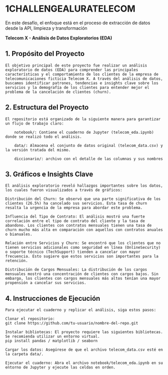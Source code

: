 # 1CHALLENGEALURATELECOM
En este desafío, el enfoque está en el proceso de extracción de datos desde la API, limpieza y transformación

**Telecom X - Análisis de Datos Exploratorios (EDA)**
## 1. Propósito del Proyecto
    El objetivo principal de este proyecto fue realizar un análisis exploratorio de datos (EDA) para comprender las principales características y el comportamiento de los clientes de la empresa de telecomunicaciones ficticia Telecom X. A través del análisis de datos, buscamos identificar patrones, tendencias e insights clave sobre los servicios y la demografía de los clientes para entender mejor el problema de la cancelación de clientes (churn).

## 2. Estructura del Proyecto
    El repositorio está organizado de la siguiente manera para garantizar un flujo de trabajo claro:

        notebook/: Contiene el cuaderno de Jupyter (telecom_eda.ipynb) donde se realizó todo el análisis.

        data/: Almacena el conjunto de datos original (telecom_data.csv) y la versión tratada del mismo.

        diccionario/: archivo con el detalle de las columnas y sus nombres
## 3. Gráficos e Insights Clave
    El análisis exploratorio reveló hallazgos importantes sobre los datos, los cuales fueron visualizados a través de gráficos:

    Distribución del Churn: Se observó que una parte significativa de los clientes (26.5%) ha cancelado sus servicios. Esta tasa de churn resalta la urgencia de la empresa para abordar este problema.

    Influencia del Tipo de Contrato: El análisis mostró una fuerte correlación entre el tipo de contrato del cliente y la tasa de abandono. Los clientes con contratos mensuales tienen una tasa de churn mucho más alta en comparación con aquellos con contratos anuales o bianuales.

    Relación entre Servicios y Churn: Se encontró que los clientes que no tienen servicios adicionales como seguridad en línea (OnlineSecurity) o soporte técnico (TechSupport) tienden a cancelar con mayor frecuencia. Esto sugiere que estos servicios son importantes para la retención.

    Distribución de Cargos Mensuales: La distribución de los cargos mensuales mostró una concentración de clientes con cargos bajos. Sin embargo, los clientes con cargos mensuales más altos tenían una mayor propensión a cancelar sus servicios.

## 4. Instrucciones de Ejecución
    Para ejecutar el cuaderno y replicar el análisis, siga estos pasos:

    Clonar el repositorio:
    git clone https://github.com/tu-usuario/nombre-del-repo.git

    Instalar bibliotecas: El proyecto requiere las siguientes bibliotecas. Se recomienda utilizar un entorno virtual.
    pip install pandas / matplotlib / seaborn

    Cargar los datos: Asegúrese de que el archivo telecom_data.csv esté en la carpeta data/.

    Ejecutar el cuaderno: Abra el archivo notebook/telecom_eda.ipynb en su entorno de Jupyter y ejecute las celdas en orden.

